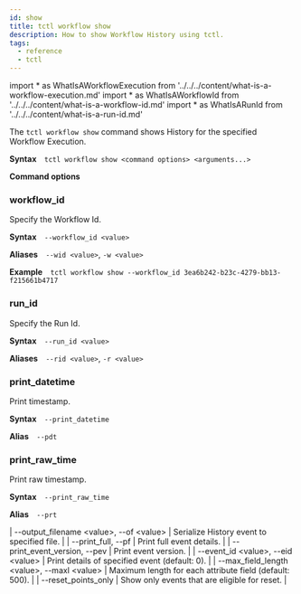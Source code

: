 ```yaml
---
id: show
title: tctl workflow show
description: How to show Workflow History using tctl.
tags:
  - reference
  - tctl
---
```


<!-- prettier-ignore -->
import * as WhatIsAWorkflowExecution from '../../../content/what-is-a-workflow-execution.md'
import * as WhatIsAWorkflowId from '../../../content/what-is-a-workflow-id.md'
import * as WhatIsARunId from '../../../content/what-is-a-run-id.md'

The `tctl workflow show` command shows History for the specified <preview page={WhatIsAWorkflowExecution}>Workflow Execution</preview>.

**Syntax** `tctl workflow show <command options> <arguments...>`

**Command options**

### workflow_id

Specify the <preview page={WhatIsAWorkflowId}>Workflow Id</preview>.

**Syntax** `--workflow_id <value>`

**Aliases** `--wid <value>`, `-w <value>`

**Example** `tctl workflow show --workflow_id 3ea6b242-b23c-4279-bb13-f215661b4717`

### run_id

Specify the <preview page={WhatIsARunId}>Run Id</preview>.

**Syntax** `--run_id <value>`

**Aliases** `--rid <value>`, `-r <value>`

### print_datetime

Print timestamp.

**Syntax** `--print_datetime`

**Alias** `--pdt`

### print_raw_time

Print raw timestamp.

**Syntax** `--print_raw_time`

**Alias** `--prt`

<!-- prettier-ignore -->
| --output\_filename \<value\>, --of \<value\> | Serialize History event to specified file. |
| --print\_full, --pf | Print full event details. |
| --print\_event\_version, --pev | Print event version. |
| --event\_id \<value\>, --eid \<value\> | Print details of specified event (default: 0). |
| --max\_field\_length \<value\>, --maxl \<value\> | Maximum length for each attribute field (default: 500). |
| --reset\_points\_only | Show only events that are eligible for reset. |

